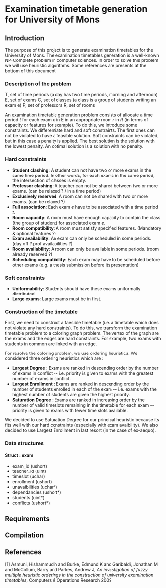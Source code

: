 # Examination timetable generation for University of Mons

## Introduction

The purpose of this project is to generate examination timetables for the University of Mons. The examination timetables generation is a well-known NP-Complete problem in computer sciences.
In order to solve this problem we will use heuristic algorithms. Some references are presents at the bottom of this document.

### Description of the problem

T, set of time periods (a day has two time periods, morning and afternoon)
E, set of exams
C, set of classes (a class is a group of students writing an exam e)
P, set of professors
R, set of rooms

An examination timetable generation problem consists of allocate a time period *t* for each exam *e* in E in an appropriate room *r* in *R* (in terms of capacity or features for example).
To do this, we introduce some constraints. We differentiate hard and soft constraints. The first ones can not be violated to have a feasible solution. Soft constraints can be violated, but in this case a penalty is applied.
The best solution is the solution with the lowest penalty. An optimal solution is a solution with no penalty.

### Hard constraints

 * **Student clashing**: A student can not have two or more exams in the same time period. In other words, for each exams in the same period, the intersection of classes is empty.
 * **Professor clashing**: A teacher can not be shared between two or more exams. (can be relaxed ? / in a time period)
 * **Exclusively reserved**: A room can not be shared with two or more exams. (can be relaxed ?)
 * **Full association**: Each exam *e* have to be associated with a time period *t*.
 * **Room capacity**: A room must have enough capacity to contain the class (the group of student) for associated exam *e*.
 * **Room compatibility**: A room must satisfy specified features. (Mandatory & optional features ?)
 * **Exam availability**: An exam can only be scheduled in some periods. (day off ? prof availabilities ?)
 * **Room availability**: A room can only be available in some periods. (room already reserved ?)
 * **Scheduling compatibility**: Each exam may have to be scheduled before other exams (e.g. a thesis submission before its presentation)
 
### Soft constraints
 * **Uniformability**: Students should have these exams uniformally distributed
 * **Large exams**: Large exams must be in first.

### Construction of the timetable

First, we need to construct a faesible timetable (i.e. a timetable which does not violate any hard constraints). To do this, we transform the examination timetable problem to a coloring graph problem. The vertex of the graph are the exams and the edges are hard constraints. For example, two exams with students in common are linked with an edge.

For resolve the coloring problem, we use ordering heuristics. We considered three ordering heuristics which are :

 * **Largest Degree** : Exams are ranked in descending order by the number of exams in conflict -- i.e. priority is given to exams with the greatest number of exams in conflict.
 * **Largest Enrollment** : Exams are ranked in descending order by the number of students enrolled in each of the exam -- i.e. exams with the highest number of students are given the highest priority.
 * **Saturation Degree** : Exams are ranked in increasing order by the number of valid timeslots remaining in the timetable for each exam -- priority is given to exams with fewer time slots available.

We decided to use Saturation Degree for our principal heuristic because its fits well with our hard constraints (especially with exam avaibility). We also decided to use Largest Enrollment in last resort (in the case of ex-aequo).

### Data structures

#### Struct : exam
 * exam_id (ushort)
 * teacher_id (uint)
 * timeslot (uchar)
 * enrollment (ushort)
 * unavaibilities (uchar*)
 * dependancies (ushort*)
 * students (uint*)
 * conflicts (ushort*)

## Requirements


## Compilation


## References

[1] Asmuni, Hishammudin and Burke, Edmund K and Garibaldi, Jonathan M and McCollum, Barry and Parkes, Andrew J, *An investigation of fuzzy multiple heuristic orderings in the construction of university examination timetables*, Computers & Operations Research 2009